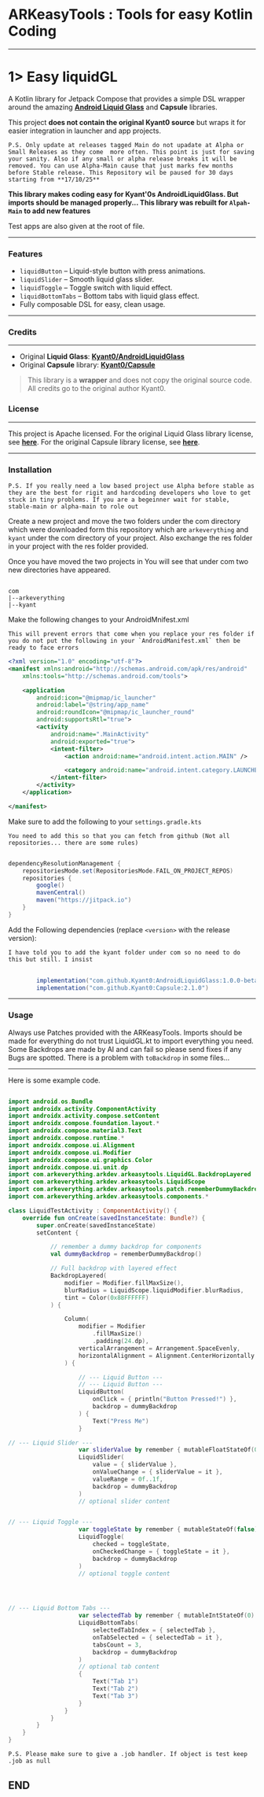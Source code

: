 # ARKeasyTools : Tools for easy Kotlin Coding

---

# 1> Easy liquidGL

A Kotlin library for Jetpack Compose that provides a simple DSL wrapper around the amazing **[Android Liquid Glass](https://github.com/Kyant0/AndroidLiquidGlass)** and **Capsule** libraries.

This project **does not contain the original Kyant0 source** but wraps it for easier integration in launcher and app projects.

``P.S. Only update at releases tagged Main do not upadate at Alpha or Small Releases as they come  more often. This point is just for saving your sanity. Also if any small or alpha release breaks it will be removed. You can use Alpha-Main cause that just marks few months before Stable release. This Repository wil be paused for 30 days starting from **17/10/25**``

**This library makes coding easy for Kyant'0s AndroidLiquidGlass. But imports should be managed properly... This library was rebuilt for `Alpah-Main` to add new features**

Test apps are also given at the root of file.

---

### Features

- `liquidButton` – Liquid-style button with press animations.
- `liquidSlider` – Smooth liquid glass slider.
- `liquidToggle` – Toggle switch with liquid effect.
- `liquidBottomTabs` – Bottom tabs with liquid glass effect.
- Fully composable DSL for easy, clean usage.

---

### Credits
-------

* Original **Liquid Glass**: **[Kyant0/AndroidLiquidGlass](https://github.com/Kyant0/AndroidLiquidGlass?utm_source=chatgpt.com)**
* Original **Capsule** library: **[Kyant0/Capsule](https://github.com/Kyant0/Capsule?utm_source=chatgpt.com)**

> This library is a **wrapper** and does not copy the original source code. All credits go to the original author Kyant0.

### License
-------

This project is Apache licensed. 
For the original Liquid Glass library license, see **[here](https://github.com/Kyant0/AndroidLiquidGlass?tab=Apache-2.0-1-ov-file)**.
For the original Capsule library license, see **[here](https://github.com/Kyant0/Capsule?tab=Apache-2.0-1-ov-file)**.

---

### Installation

``P.S. If you really need a low based project use Alpha before stable as they are the best for rigit and hardcoding developers who love to get stuck in tiny problems. If you are a begeinner wait for stable, stable-main or alpha-main to role out``

Create a new project and move the two folders under the com directory which were downloaded form this repository which are ``arkeverything`` and ``kyant`` under the com directory of your project. Also exchange the res folder in your project with the res folder provided.

Once you have moved the two projects in You will see that under com two new directories have appeared.

```

com
|--arkeverything
|--kyant

```

Make the following changes to your AndroidMnifest.xml

``This will prevent errors that come when you replace your res folder if you do not put the following in your `AndroidManifest.xml` then be ready to face errors``

```xml
<?xml version="1.0" encoding="utf-8"?>
<manifest xmlns:android="http://schemas.android.com/apk/res/android"
    xmlns:tools="http://schemas.android.com/tools">

    <application
        android:icon="@mipmap/ic_launcher"
        android:label="@string/app_name"
        android:roundIcon="@mipmap/ic_launcher_round"
        android:supportsRtl="true">
        <activity
            android:name=".MainActivity"
            android:exported="true">
            <intent-filter>
                <action android:name="android.intent.action.MAIN" />

                <category android:name="android.intent.category.LAUNCHER" />
            </intent-filter>
        </activity>
    </application>

</manifest>
```

Make sure to add the following to your ``settings.gradle.kts``

``You need to add this so that you can fetch from github (Not all repositories... there are some rules)``

```gradle

dependencyResolutionManagement {
    repositoriesMode.set(RepositoriesMode.FAIL_ON_PROJECT_REPOS)
    repositories {
        google()
        mavenCentral()
        maven("https://jitpack.io")
    }
}

```

Add the Following dependencies (replace `<version>` with the release version):

``I have told you to add the kyant folder under com so no need to do this but still. I insist``

```gradle
        
        implementation("com.github.Kyant0:AndroidLiquidGlass:1.0.0-beta02")
        implementation("com.github.Kyant0:Capsule:2.1.0")

```
---

### Usage

Always use Patches provided with the ARKeasyTools.
Imports should be made for everything do not trust LiquidGL.kt to import everything you need.
Some Backdrops are made by AI and can fail so please send fixes if any Bugs are spotted.
There is a problem with `toBackdrop` in some files...

---
Here is some example code.

```kotlin

import android.os.Bundle
import androidx.activity.ComponentActivity
import androidx.activity.compose.setContent
import androidx.compose.foundation.layout.*
import androidx.compose.material3.Text
import androidx.compose.runtime.*
import androidx.compose.ui.Alignment
import androidx.compose.ui.Modifier
import androidx.compose.ui.graphics.Color
import androidx.compose.ui.unit.dp
import com.arkeverything.arkdev.arkeasytools.LiquidGL.BackdropLayered
import com.arkeverything.arkdev.arkeasytools.LiquidScope
import com.arkeverything.arkdev.arkeasytools.patch.rememberDummyBackdrop
import com.arkeverything.arkdev.arkeasytools.components.*

class LiquidTestActivity : ComponentActivity() {
    override fun onCreate(savedInstanceState: Bundle?) {
        super.onCreate(savedInstanceState)
        setContent {

            // remember a dummy backdrop for components
            val dummyBackdrop = rememberDummyBackdrop()

            // Full backdrop with layered effect
            BackdropLayered(
                modifier = Modifier.fillMaxSize(),
                blurRadius = LiquidScope.liquidModifier.blurRadius,
                tint = Color(0x88FFFFFF)
            ) {

                Column(
                    modifier = Modifier
                        .fillMaxSize()
                        .padding(24.dp),
                    verticalArrangement = Arrangement.SpaceEvenly,
                    horizontalAlignment = Alignment.CenterHorizontally
                ) {

                    // --- Liquid Button ---
                    // --- Liquid Button ---
                    LiquidButton(
                        onClick = { println("Button Pressed!") },
                        backdrop = dummyBackdrop
                    ) {
                        Text("Press Me")
                    }

// --- Liquid Slider ---
                    var sliderValue by remember { mutableFloatStateOf(0.5f) }
                    LiquidSlider(
                        value = { sliderValue },
                        onValueChange = { sliderValue = it },
                        valueRange = 0f..1f,
                        backdrop = dummyBackdrop
                    )
                    // optional slider content


// --- Liquid Toggle ---
                    var toggleState by remember { mutableStateOf(false) }
                    LiquidToggle(
                        checked = toggleState,
                        onCheckedChange = { toggleState = it },
                        backdrop = dummyBackdrop
                    )
                    // optional toggle content




// --- Liquid Bottom Tabs ---
                    var selectedTab by remember { mutableIntStateOf(0) }
                    LiquidBottomTabs(
                        selectedTabIndex = { selectedTab },
                        onTabSelected = { selectedTab = it },
                        tabsCount = 3,
                        backdrop = dummyBackdrop
                    )
                    // optional tab content
                    {
                        Text("Tab 1")
                        Text("Tab 2")
                        Text("Tab 3")
                    }
                }
            }
        }
    }
}


```

``P.S. Please make sure to give a .job handler. If object is test keep .job as null``
          
## END ##



























